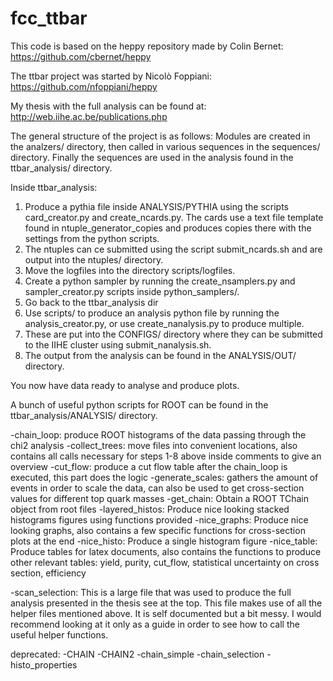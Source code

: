 # fcc_ttbar

This code is based on the heppy repository made by Colin Bernet: https://github.com/cbernet/heppy

The ttbar project was started by Nicolò Foppiani: https://github.com/nfoppiani/heppy

My thesis with the full analysis can be found at: http://web.iihe.ac.be/publications.php

The general structure of the project is as follows:
Modules are created in the analzers/ directory,
then called in various sequences in the sequences/ directory.
Finally the sequences are used in the analysis found in the ttbar_analysis/ directory.

Inside ttbar_analysis:

1) Produce a pythia file inside ANALYSIS/PYTHIA using the scripts card_creator.py and create_ncards.py. The cards use a text file template found in ntuple_generator_copies and produces copies there with the settings from the python scripts.
2) The ntuples can ce submitted using the script submit_ncards.sh and are output into the ntuples/ directory.
3) Move the logfiles into the directory scripts/logfiles.
4) Create a python sampler by running the create_nsamplers.py and sampler_creator.py scripts inside python_samplers/.
5) Go back to the ttbar_analysis dir
6) Use scripts/ to produce an analysis python file by running the analysis_creator.py, or use create_nanalysis.py to produce multiple. 
7) These are put into the CONFIGS/ directory where they can be submitted to the IIHE cluster using submit_nanalysis.sh.
8) The output from the analysis can be found in the ANALYSIS/OUT/ directory.

You now have data ready to analyse and produce plots.

A bunch of useful python scripts for ROOT can be found in the ttbar_analysis/ANALYSIS/ directory.

-chain_loop: produce ROOT histograms of the data passing through the chi2 analysis
-collect_trees: move files into convenient locations, also contains all calls necessary for steps 1-8 above inside comments to give an overview
-cut_flow: produce a cut flow table after the chain_loop is executed, this part does the logic
-generate_scales: gathers the amount of events in order to scale the data, can also be used to get cross-section values for different top quark masses
-get_chain: Obtain a ROOT TChain object from root files
-layered_histos: Produce nice looking stacked histograms figures using functions provided
-nice_graphs: Produce nice looking graphs, also contains a few specific functions for cross-section plots at the end
-nice_histo: Produce a single histogram figure
-nice_table: Produce tables for latex documents, also contains the functions to produce other relevant tables: yield, purity, cut_flow, statistical uncertainty on cross section, efficiency

-scan_selection: This is a large file that was used to produce the full analysis presented in the thesis see at the top. This file makes use of all the helper files mentioned above. It is self documented but a bit messy. I would recommend looking at it only as a guide in order to see how to call the useful helper functions. 

deprecated:
-CHAIN
-CHAIN2
-chain_simple
-chain_selection
-histo_properties




